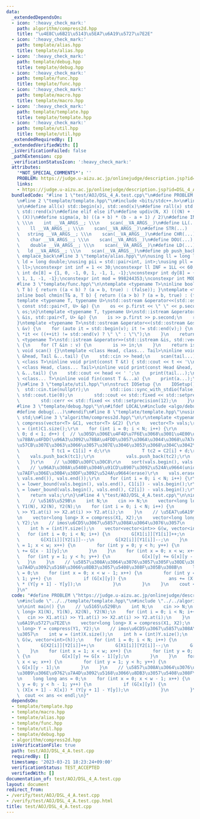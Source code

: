 ```yaml
---
data:
  _extendedDependsOn:
  - icon: ':heavy_check_mark:'
    path: algorithm/compress2d.hpp
    title: "\u4E8C\u6B21\u5143\u5EA7\u6A19\u5727\u7E2E"
  - icon: ':heavy_check_mark:'
    path: template/alias.hpp
    title: template/alias.hpp
  - icon: ':heavy_check_mark:'
    path: template/debug.hpp
    title: template/debug.hpp
  - icon: ':heavy_check_mark:'
    path: template/func.hpp
    title: template/func.hpp
  - icon: ':heavy_check_mark:'
    path: template/macro.hpp
    title: template/macro.hpp
  - icon: ':heavy_check_mark:'
    path: template/template.hpp
    title: template/template.hpp
  - icon: ':heavy_check_mark:'
    path: template/util.hpp
    title: template/util.hpp
  _extendedRequiredBy: []
  _extendedVerifiedWith: []
  _isVerificationFailed: false
  _pathExtension: cpp
  _verificationStatusIcon: ':heavy_check_mark:'
  attributes:
    '*NOT_SPECIAL_COMMENTS*': ''
    PROBLEM: https://judge.u-aizu.ac.jp/onlinejudge/description.jsp?id=DSL_4_A
    links:
    - https://judge.u-aizu.ac.jp/onlinejudge/description.jsp?id=DSL_4_A
  bundledCode: "#line 1 \"test/AOJ/DSL_4_A.test.cpp\"\n#define PROBLEM \"https://judge.u-aizu.ac.jp/onlinejudge/description.jsp?id=DSL_4_A\"\
    \n#line 2 \"template/template.hpp\"\n#include <bits/stdc++.h>\n#line 3 \"template/macro.hpp\"\
    \n\n#define all(x) std::begin(x), std::end(x)\n#define rall(x) std::rbegin(x),\
    \ std::rend(x)\n#define elif else if\n#define updiv(N, X) (((N) + (X) - (1)) /\
    \ (X))\n#define sigma(a, b) ((a + b) * (b - a + 1) / 2)\n#define INT(...)    \
    \ \\\n    int __VA_ARGS__; \\\n    scan(__VA_ARGS__)\n#define LL(...)     \\\n\
    \    ll __VA_ARGS__; \\\n    scan(__VA_ARGS__)\n#define STR(...)        \\\n \
    \   string __VA_ARGS__; \\\n    scan(__VA_ARGS__)\n#define CHR(...)      \\\n\
    \    char __VA_ARGS__; \\\n    scan(__VA_ARGS__)\n#define DOU(...)        \\\n\
    \    double __VA_ARGS__; \\\n    scan(__VA_ARGS__)\n#define LD(...)     \\\n \
    \   ld __VA_ARGS__; \\\n    scan(__VA_ARGS__)\n#define pb push_back\n#define eb\
    \ emplace_back\n#line 3 \"template/alias.hpp\"\n\nusing ll = long long;\nusing\
    \ ld = long double;\nusing pii = std::pair<int, int>;\nusing pll = std::pair<ll,\
    \ ll>;\nconstexpr int inf = 1 << 30;\nconstexpr ll INF = 1LL << 60;\nconstexpr\
    \ int dx[8] = {1, 0, -1, 0, 1, -1, 1, -1};\nconstexpr int dy[8] = {0, 1, 0, -1,\
    \ 1, 1, -1, -1};\nconstexpr int mod = 998244353;\nconstexpr int MOD = 1e9 + 7;\n\
    #line 3 \"template/func.hpp\"\n\ntemplate <typename T>\ninline bool chmax(T& a,\
    \ T b) { return ((a < b) ? (a = b, true) : (false)); }\ntemplate <typename T>\n\
    inline bool chmin(T& a, T b) { return ((a > b) ? (a = b, true) : (false)); }\n\
    template <typename T, typename U>\nstd::ostream &operator<<(std::ostream &os,\
    \ const std::pair<T, U> &p) {\n    os << p.first << \" \" << p.second;\n    return\
    \ os;\n}\ntemplate <typename T, typename U>\nstd::istream &operator>>(std::istream\
    \ &is, std::pair<T, U> &p) {\n    is >> p.first >> p.second;\n    return is;\n\
    }\ntemplate <typename T>\nstd::ostream &operator<<(std::ostream &os, const std::vector<T>\
    \ &v) {\n    for (auto it = std::begin(v); it != std::end(v);) {\n        os <<\
    \ *it << ((++it) != std::end(v) ? \" \" : \"\");\n    }\n    return os;\n}\ntemplate\
    \ <typename T>\nstd::istream &operator>>(std::istream &is, std::vector<T> &v)\
    \ {\n    for (T &in : v) {\n        is >> in;\n    }\n    return is;\n}\ninline\
    \ void scan() {}\ntemplate <class Head, class... Tail>\ninline void scan(Head\
    \ &head, Tail &...tail) {\n    std::cin >> head;\n    scan(tail...);\n}\ntemplate\
    \ <class T>\ninline void print(const T &t) { std::cout << t << '\\n'; }\ntemplate\
    \ <class Head, class... Tail>\ninline void print(const Head &head, const Tail\
    \ &...tail) {\n    std::cout << head << ' ';\n    print(tail...);\n}\ntemplate\
    \ <class... T>\ninline void fin(const T &...a) {\n    print(a...);\n    exit(0);\n\
    }\n#line 3 \"template/util.hpp\"\n\nstruct IOSetup {\n    IOSetup() {\n      \
    \  std::cin.tie(nullptr);\n        std::ios::sync_with_stdio(false);\n       \
    \ std::cout.tie(0);\n        std::cout << std::fixed << std::setprecision(12);\n\
    \        std::cerr << std::fixed << std::setprecision(12);\n    }\n} IOSetup;\n\
    #line 3 \"template/debug.hpp\"\n\n#ifdef LOCAL\n#include <algo/debug.hpp>\n#else\n\
    #define debug(...)\n#endif\n#line 8 \"template/template.hpp\"\nusing namespace\
    \ std;\n#line 3 \"algorithm/compress2d.hpp\"\n\r\ntemplate <typename T>\r\nvector<T>\
    \ compress(vector<T> &C1, vector<T> &C2) {\r\n    vector<T> vals;\r\n    int N\
    \ = (int)C1.size();\r\n    for (int i = 0; i < N; i++) {\r\n        for (T d =\
    \ 0; d < 1; d++) {  // \u305D\u306E\u4F4D\u7F6E\u3068\u3001\u4E00\u3064\u96A3\u3092\
    \u78BA\u4FDD(\u96A3\u3092\u78BA\u4FDD\u3057\u306A\u3044\u3068\u7A7A\u767D\u304C\
    \u57CB\u307E\u3063\u3066\u3057\u307E\u3046\u3053\u3068\u304C\u3042\u308B)\r\n\
    \            T tc1 = C1[i] + d;\r\n            T tc2 = C2[i] + d;\r\n        \
    \    vals.push_back(tc1);\r\n            vals.push_back(tc2);\r\n        }\r\n\
    \    }\r\n    // \u30BD\u30FC\u30C8\r\n    sort(vals.begin(), vals.end());\r\n\
    \    // \u96A3\u308A\u5408\u3046\u91CD\u8907\u3092\u524A\u9664(unique), \u672B\
    \u7AEF\u306E\u30B4\u30DF\u3092\u524A\u9664(erase)\r\n    vals.erase(unique(vals.begin(),\
    \ vals.end()), vals.end());\r\n    for (int i = 0; i < N; i++) {\r\n        C1[i]\
    \ = lower_bound(vals.begin(), vals.end(), C1[i]) - vals.begin();\r\n        C2[i]\
    \ = lower_bound(vals.begin(), vals.end(), C2[i]) - vals.begin();\r\n    }\r\n\
    \    return vals;\r\n}\n#line 4 \"test/AOJ/DSL_4_A.test.cpp\"\n\nint main() {\n\
    \    // \u5165\u529B\n    int N;\n    cin >> N;\n    vector<long long> X1(N),\
    \ Y1(N), X2(N), Y2(N);\n    for (int i = 0; i < N; i++) {\n        cin >> X1.at(i)\
    \ >> Y1.at(i) >> X2.at(i) >> Y2.at(i);\n    }\n    // \u5EA7\u6A19\u5727\u7E2E\
    \n    vector<long long> X = compress(X1, X2);\n    vector<long long> Y = compress(Y1,\
    \ Y2);\n    // imos\u6CD5\u3067\u5857\u308A\u3064\u3076\u3057\n    int w = (int)X.size();\n\
    \    int h = (int)Y.size();\n    vector<vector<int>> G(w, vector<int>(h));\n \
    \   for (int i = 0; i < N; i++) {\n        G[X1[i]][Y1[i]]++;\n        G[X2[i]][Y2[i]]++;\n\
    \        G[X1[i]][Y2[i]]--;\n        G[X2[i]][Y1[i]]--;\n    }\n    for (int x\
    \ = 1; x < w; x++) {\n        for (int y = 0; y < h; y++) {\n            G[x][y]\
    \ += G[x - 1][y];\n        }\n    }\n    for (int x = 0; x < w; x++) {\n     \
    \   for (int y = 1; y < h; y++) {\n            G[x][y] += G[x][y - 1];\n     \
    \   }\n    }\n    // \u5857\u308A\u3064\u3076\u3057\u305F\u30DE\u30B9\u306E\u9762\
    \u7A4D\u3092\u5168\u3066\u8DB3\u3057\u5408\u308F\u305B\u308B\n    long long ans\
    \ = 0;\n    for (int x = 0; x < w - 1; x++) {\n        for (int y = 0; y < h -\
    \ 1; y++) {\n            if (G[x][y]) {\n                ans += (X[x + 1] - X[x])\
    \ * (Y[y + 1] - Y[y]);\n            }\n        }\n    }\n    cout << ans << endl;\n\
    }\n"
  code: "#define PROBLEM \"https://judge.u-aizu.ac.jp/onlinejudge/description.jsp?id=DSL_4_A\"\
    \n#include \"../../template/template.hpp\"\n#include \"../../algorithm/compress2d.hpp\"\
    \n\nint main() {\n    // \u5165\u529B\n    int N;\n    cin >> N;\n    vector<long\
    \ long> X1(N), Y1(N), X2(N), Y2(N);\n    for (int i = 0; i < N; i++) {\n     \
    \   cin >> X1.at(i) >> Y1.at(i) >> X2.at(i) >> Y2.at(i);\n    }\n    // \u5EA7\
    \u6A19\u5727\u7E2E\n    vector<long long> X = compress(X1, X2);\n    vector<long\
    \ long> Y = compress(Y1, Y2);\n    // imos\u6CD5\u3067\u5857\u308A\u3064\u3076\
    \u3057\n    int w = (int)X.size();\n    int h = (int)Y.size();\n    vector<vector<int>>\
    \ G(w, vector<int>(h));\n    for (int i = 0; i < N; i++) {\n        G[X1[i]][Y1[i]]++;\n\
    \        G[X2[i]][Y2[i]]++;\n        G[X1[i]][Y2[i]]--;\n        G[X2[i]][Y1[i]]--;\n\
    \    }\n    for (int x = 1; x < w; x++) {\n        for (int y = 0; y < h; y++)\
    \ {\n            G[x][y] += G[x - 1][y];\n        }\n    }\n    for (int x = 0;\
    \ x < w; x++) {\n        for (int y = 1; y < h; y++) {\n            G[x][y] +=\
    \ G[x][y - 1];\n        }\n    }\n    // \u5857\u308A\u3064\u3076\u3057\u305F\u30DE\
    \u30B9\u306E\u9762\u7A4D\u3092\u5168\u3066\u8DB3\u3057\u5408\u308F\u305B\u308B\
    \n    long long ans = 0;\n    for (int x = 0; x < w - 1; x++) {\n        for (int\
    \ y = 0; y < h - 1; y++) {\n            if (G[x][y]) {\n                ans +=\
    \ (X[x + 1] - X[x]) * (Y[y + 1] - Y[y]);\n            }\n        }\n    }\n  \
    \  cout << ans << endl;\n}"
  dependsOn:
  - template/template.hpp
  - template/macro.hpp
  - template/alias.hpp
  - template/func.hpp
  - template/util.hpp
  - template/debug.hpp
  - algorithm/compress2d.hpp
  isVerificationFile: true
  path: test/AOJ/DSL_4_A.test.cpp
  requiredBy: []
  timestamp: '2023-03-21 18:23:24+09:00'
  verificationStatus: TEST_ACCEPTED
  verifiedWith: []
documentation_of: test/AOJ/DSL_4_A.test.cpp
layout: document
redirect_from:
- /verify/test/AOJ/DSL_4_A.test.cpp
- /verify/test/AOJ/DSL_4_A.test.cpp.html
title: test/AOJ/DSL_4_A.test.cpp
---
```

